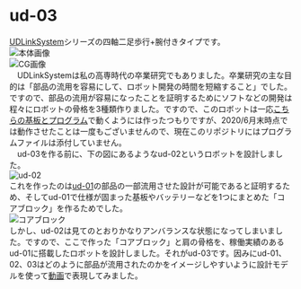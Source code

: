 # ud-03
[UDLinkSystem](https://github.com/robotty930/UDmega/wiki/UDLinkSystem%E3%81%A8%E3%81%AF )シリーズの四軸二足歩行+腕付きタイプです。  
![本体画像](https://github.com/robotty930/ud-03/blob/master/image/IMG_20200221_100130_HDR.jpg)  
![CG画像](https://github.com/robotty930/ud-03/blob/master/image/ud-01_2020-Jun-29_01-10-08PM-000_CustomizedView2482912435.png)  
　UDLinkSystemは私の高専時代の卒業研究でもありました。卒業研究の主な目的は「部品の流用を容易にして、ロボット開発の時間を短縮すること」でした。ですので、部品の流用が容易になったことを証明するためにソフトなどの開発は程々にロボットの骨格を3種類作りました。ですので、このロボットは一応[こちらの基板とプログラム](https://github.com/robotty930/UDmega)で動くようには作ったつもりですが、2020/6月末時点では動作させたことは一度もございませんので、現在このリポジトリにはプログラムファイルは添付していません。  
　ud-03を作る前に、下の図にあるようなud-02というロボットを設計しました。   
 ![ud-02](https://github.com/robotty930/ud-03/blob/master/image/ud-02_2020-Feb-18_12-41-36AM-000_CustomizedView23065149653.png)  
 これを作ったのは[ud-01](https://github.com/robotty930/UD-01)の部品の一部流用させた設計が可能であると証明するため、そしてud-01で仕様が固まった基板やバッテリーなどを1つにまとめた「コアブロック」を作るためでした。   
 ![コアブロック](https://github.com/robotty930/ud-03/blob/master/image/core3.png)  
 しかし、ud-02は見てのとおりかなりアンバランスな状態になってしまいました。ですので、ここで作った「コアブロック」と肩の骨格を、稼働実績のあるud-01に搭載したロボットを設計しました。それがud-03です。因みにud-01、02、03はどのように部品が流用されたのかをイメージしやすいように設計モデルを使って[動画](https://youtu.be/QQeh0XuUzLQ)で表現してみました。
